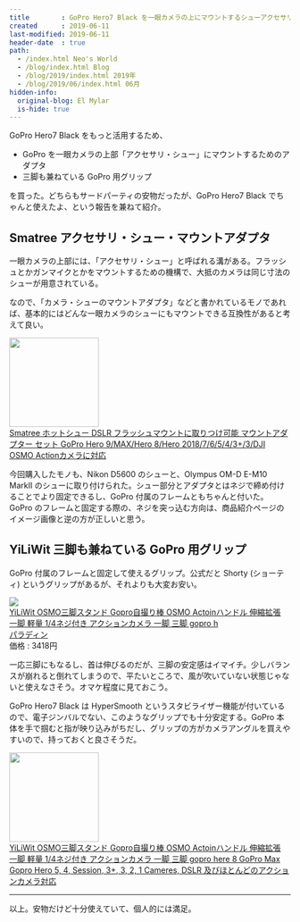 ```yaml
---
title        : GoPro Hero7 Black を一眼カメラの上にマウントするシューアクセサリと、三脚にもなる GoPro グリップを買った
created      : 2019-06-11
last-modified: 2019-06-11
header-date  : true
path:
  - /index.html Neo's World
  - /blog/index.html Blog
  - /blog/2019/index.html 2019年
  - /blog/2019/06/index.html 06月
hidden-info:
  original-blog: El Mylar
  is-hide: true
---
```


GoPro Hero7 Black をもっと活用するため、

- GoPro を一眼カメラの上部「アクセサリ・シュー」にマウントするためのアダプタ
- 三脚も兼ねている GoPro 用グリップ

を買った。どちらもサードパーティの安物だったが、GoPro Hero7 Black でちゃんと使えたよ、という報告を兼ねて紹介。

## Smatree アクセサリ・シュー・マウントアダプタ

一眼カメラの上部には、「アクセサリ・シュー」と呼ばれる溝がある。フラッシュとかガンマイクとかをマウントするための機構で、大抵のカメラは同じ寸法のシューが用意されている。

なので、「カメラ・シューのマウントアダプタ」などと書かれているモノであれば、基本的にはどんな一眼カメラのシューにもマウントできる互換性があると考えて良い。

<div class="ad-amazon">
  <div class="ad-amazon-image">
    <a href="https://www.amazon.co.jp/dp/B019MS2PW6?tag=neos21-22&amp;linkCode=osi&amp;th=1&amp;psc=1">
      <img src="https://m.media-amazon.com/images/I/519nPbqX0hL._SL160_.jpg" width="160" height="160">
    </a>
  </div>
  <div class="ad-amazon-info">
    <div class="ad-amazon-title">
      <a href="https://www.amazon.co.jp/dp/B019MS2PW6?tag=neos21-22&amp;linkCode=osi&amp;th=1&amp;psc=1">Smatree ホットシュー DSLR フラッシュマウントに取りつけ可能 マウントアダプター セット GoPro Hero 9/MAX/Hero 8/Hero 2018/7/6/5/4/3+/3/DJI OSMO Actionカメラに対応</a>
    </div>
  </div>
</div>

今回購入したモノも、Nikon D5600 のシューと、Olympus OM-D E-M10 MarkII のシューに取り付けられた。シュー部分とアダプタとはネジで締め付けることでより固定できるし、GoPro 付属のフレームともちゃんと付いた。GoPro のフレームと固定する際の、ネジを突っ込む方向は、商品紹介ページのイメージ画像と逆の方が正しいと思う。

## YiLiWit 三脚も兼ねている GoPro 用グリップ

GoPro 付属のフレームと固定して使えるグリップ。公式だと Shorty (ショーティ) というグリップがあるが、それよりも大変お安い。

<div class="ad-rakuten">
  <div class="ad-rakuten-image">
    <a href="https://hb.afl.rakuten.co.jp/hgc/g00tpgi2.waxyc8e2.g00tpgi2.waxydbd9/?pc=https%3A%2F%2Fitem.rakuten.co.jp%2Fpaladin888%2F4923200742331%2F&amp;m=http%3A%2F%2Fm.rakuten.co.jp%2Fpaladin888%2Fi%2F10001823%2F">
      <img src="https://thumbnail.image.rakuten.co.jp/@0_mall/paladin888/cabinet/r_1590834386/4923200742331.jpg?_ex=128x128">
    </a>
  </div>
  <div class="ad-rakuten-info">
    <div class="ad-rakuten-title">
      <a href="https://hb.afl.rakuten.co.jp/hgc/g00tpgi2.waxyc8e2.g00tpgi2.waxydbd9/?pc=https%3A%2F%2Fitem.rakuten.co.jp%2Fpaladin888%2F4923200742331%2F&amp;m=http%3A%2F%2Fm.rakuten.co.jp%2Fpaladin888%2Fi%2F10001823%2F">YiLiWit OSMO三脚スタンド Gopro自撮り棒 OSMO Actoinハンドル 伸縮拡張 一脚 軽量 1/4ネジ付き アクションカメラ 一脚 三脚 gopro h</a>
    </div>
    <div class="ad-rakuten-shop">
      <a href="https://hb.afl.rakuten.co.jp/hgc/g00tpgi2.waxyc8e2.g00tpgi2.waxydbd9/?pc=https%3A%2F%2Fwww.rakuten.co.jp%2Fpaladin888%2F&amp;m=http%3A%2F%2Fm.rakuten.co.jp%2Fpaladin888%2F">パラディン</a>
    </div>
    <div class="ad-rakuten-price">価格 : 3418円</div>
  </div>
</div>

一応三脚にもなるし、首は伸びるのだが、三脚の安定感はイマイチ。少しバランスが崩れると倒れてしまうので、平たいところで、風が吹いていない状態じゃないと使えなさそう。オマケ程度に見ておこう。

GoPro Hero7 Black は HyperSmooth というスタビライザー機能が付いているので、電子ジンバルでない、このようなグリップでも十分安定する。GoPro 本体を手で掴むと指が映り込みがちだし、グリップの方がカメラアングルを買えやすいので、持っておくと良さそうだ。

<div class="ad-amazon">
  <div class="ad-amazon-image">
    <a href="https://www.amazon.co.jp/dp/B07FDW6VZP?tag=neos21-22&amp;linkCode=osi&amp;th=1&amp;psc=1">
      <img src="https://m.media-amazon.com/images/I/41towpl59jL._SL160_.jpg" width="160" height="160">
    </a>
  </div>
  <div class="ad-amazon-info">
    <div class="ad-amazon-title">
      <a href="https://www.amazon.co.jp/dp/B07FDW6VZP?tag=neos21-22&amp;linkCode=osi&amp;th=1&amp;psc=1">YiLiWit OSMO三脚スタンド Gopro自撮り棒 OSMO Actoinハンドル 伸縮拡張 一脚 軽量 1/4ネジ付き アクションカメラ 一脚 三脚 gopro here 8 GoPro Max Gopro Hero 5, 4, Session, 3+, 3, 2, 1 Cameres, DSLR 及びほとんどのアクションカメラ対応</a>
    </div>
  </div>
</div>

---

以上。安物だけど十分使えていて、個人的には満足。
